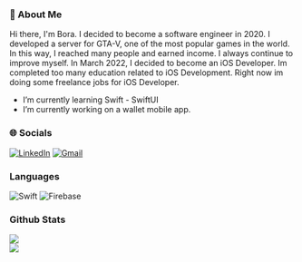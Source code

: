    ###  🌟 About Me
   
 Hi there, I'm Bora.
 I decided to become a software engineer in 2020. I developed a server for GTA-V, one of the most popular games in the world. In this way, I reached many people and earned income. I always continue to improve myself. In March 2022, I decided to become an iOS Developer. Im completed too many education related to iOS Development. Right now im doing some freelance jobs for iOS Developer.
 
 * I’m currently learning Swift - SwiftUI
 * I’m currently working on a wallet mobile app.


### 🌐 Socials

[![LinkedIn](https://img.shields.io/badge/linkedin-%230077B5.svg?style=for-the-badge&logo=linkedin&logoColor=white)](https://www.linkedin.com/in/boragundogu/)
[![Gmail](https://img.shields.io/badge/-Gmail-%23333?style=for-the-badge&logo=gmail&logoColor=white)](mailto:boragundogu11@gmail.com)


### Languages

![Swift](https://img.shields.io/badge/swift-F54A2A?style=for-the-badge&logo=swift&logoColor=white)
![Firebase](https://img.shields.io/badge/firebase-%23039BE5.svg?style=for-the-badge&logo=firebase)


### Github Stats

![](https://github-readme-stats.vercel.app/api?username=boragundogu&theme=dark&hide_border=true&include_all_commits=true&count_private=true)<br/>
![](https://github-readme-streak-stats.herokuapp.com/?user=boragundogu&theme=dark&hide_border=true)<br/>
